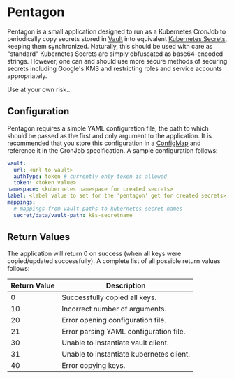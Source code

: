 # Pentagon
Pentagon is a small application designed to run as a Kubernetes CronJob to periodically copy secrets stored in [Vault](https://www.vaultproject.io) into equivalent [Kubernetes Secrets](https://kubernetes.io/docs/concepts/configuration/secret/), keeping them synchronized.  Naturally, this should be used with care as "standard" Kubernetes Secrets are simply obfuscated as base64-encoded strings.  However, one can and should use more secure methods of securing secrets including Google's KMS and restricting roles and service accounts appropriately.

Use at your own risk...

## Configuration

Pentagon requires a simple YAML configuration file, the path to which should be passed as the first and only argument to the application.  It is recommended that you store this configuration in a [ConfigMap](https://kubernetes.io/docs/tasks/configure-pod-container/configure-pod-configmap/) and reference it in the CronJob specification.  A sample configuration follows:

```yaml
vault:
  url: <url to vault>
  authType: token # currently only token is allowed
  token: <token value>
namespace: <kubernetes namespace for created secrets>
label: <label value to set for the 'pentagon' get for created secrets>
mappings:
  # mappings from vault paths to kubernetes secret names
  secret/data/vault-path: k8s-secretname
```

## Return Values
The application will return 0 on success (when all keys were copied/updated successfully).  A complete list of all possible return values follows:

| Return Value | Description |
| --- | --- |
| 0 | Successfully copied all keys. |
| 10 | Incorrect number of arguments. |
| 20 | Error opening configuration file. |
| 21 | Error parsing YAML configuration file. |
| 30 | Unable to instantiate vault client. |
| 31 | Unable to instantiate kubernetes client. |
| 40 | Error copying keys. |
